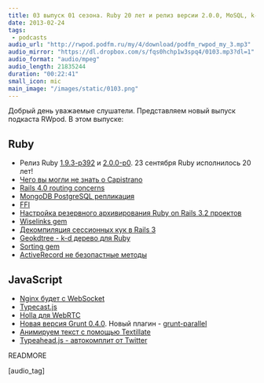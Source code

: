 ```yaml
---
title: 03 выпуск 01 сезона. Ruby 20 лет и релиз версии 2.0.0, MoSQL, k-d деревья, и прочее
date: 2013-02-24
tags: 
 - podcasts
audio_url: "http://rwpod.podfm.ru/my/4/download/podfm_rwpod_my_3.mp3"
audio_mirror: "https://dl.dropbox.com/s/fqs0hchp1w3spq4/0103.mp3?dl=1"
audio_format: "audio/mpeg"
audio_length: 21835244
duration: "00:22:41"
small_icon: mic
main_image: "/images/static/0103.png"
---
```


Добрый день уважаемые слушатели. Представляем новый выпуск подкаста RWpod. В этом выпуске:

## Ruby

 - Релиз Ruby [1.9.3-p392](http://www.ruby-lang.org/en/news/2013/02/22/ruby-1-9-3-p392-is-released/) и [2.0.0-p0](http://www.ruby-lang.org/en/news/2013/02/24/ruby-2-0-0-p0-is-released/). 23 сентября Ruby исполнилось 20 лет!
 - [Чего вы могли не знать о Capistrano](http://benediktdeicke.com/2013/02/what-you-did-not-know-about-capistrano-yet/)
 - [Rails 4.0 routing concerns](http://blog.envylabs.com/post/43076921318/rails-4-routing-concerns)
 - [MongoDB PostgreSQL репликация](https://github.com/stripe/mosql)
 - [FFI](http://spin.atomicobject.com/2013/02/15/ffi-foreign-function-interfaces/)
 - [Настройка резервного архивирования Ruby on Rails 3.2 проектов](http://csolg.com/blogs/nastroika-rezervnogo-arhivirovaniya-backup-ruby-on-rails-32-proektov)
 - [Wiselinks gem](https://github.com/igor-alexandrov/wiselinks)
 - [Декомпиляция сессионных кук в Rails 3](http://alindeman.github.com/2013/02/18/decoding-rails-session-cookies.html)
 - [Geokdtree - k-d дерево для Ruby](https://github.com/colinsurprenant/geokdtree)
 - [Sorting gem](https://github.com/apeiros/sorting)
 - [ActiveRecord не безопастные методы](http://rails-sqli.org/)

## JavaScript 

 - [Nginx будет с WebSocket](http://www.linux.org.ru/news/opensource/8870692)
 - [Typecast.js](http://www.typecastjs.org/)
 - [Holla для WebRTC](https://github.com/wearefractal/holla)
 - [Новая версия Grunt 0.4.0](http://weblog.bocoup.com/tearing-grunt-apart/). Новый плагин - [grunt-parallel](https://github.com/iammerrick/grunt-parallel)
 - [Анимируем текст с помощью Textillate](http://jschr.github.com/textillate/)
 - [Typeahead.js - автокомплит от Twitter](http://twitter.github.com/typeahead.js/)


READMORE

[audio_tag]
